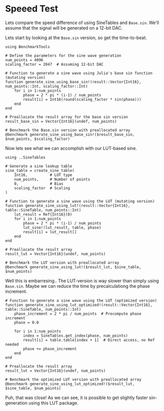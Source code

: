 # Speeed Test

Lets compare the speed difference of using SineTables and `Base.sin`.
We'll assume that the signal will be generated on a 12-bit DAC.

Lets start by looking at the `Base.sin` version, so get the time-to-beat.

```@example SpeedTest
using BenchmarkTools

# Define the parameters for the sine wave generation
num_points = 4096
scaling_factor = 2047  # Assuming 12-bit DAC

# Function to generate a sine wave using Julia's base sin function (mutating version)
function generate_sine_using_base_sin!(result::Vector{Int16}, num_points::Int, scaling_factor::Int)
    for i in 1:num_points
        phase = 2 * pi * (i-1) / num_points
        result[i] = Int16(round(scaling_factor * sin(phase)))
    end
end

# Preallocate the result array for the base sin version
result_base_sin = Vector{Int16}(undef, num_points)

# Benchmark the Base.sin version with preallocated array
@benchmark generate_sine_using_base_sin!($result_base_sin, $num_points, $scaling_factor)
```

Now lets see what we can accomplish with our LUT-based sine.

```@example SpeedTest
using ..SineTables

# Generate a sine lookup table
sine_table = create_sine_table(
    Int16,          # LUT type
    num_points,     # Number of points
    0,              # Bias
    scaling_factor  # Scaling
)

# Function to generate a sine wave using the LUT (mutating version)
function generate_sine_using_lut!(result::Vector{Int16}, table::SineTable, num_points::Int)
    lut_result = Ref{Int16}(0)
    for i in 1:num_points
        phase = 2 * pi * (i-1) / num_points
        lut_sine!(lut_result, table, phase)
        result[i] = lut_result[]
    end
end

# Preallocate the result array
result_lut = Vector{Int16}(undef, num_points)

# Benchmark the LUT version with preallocated array
@benchmark generate_sine_using_lut!($result_lut, $sine_table, $num_points)
```

Well this is embarresing.. The LUT-version is way slower than simply using `Base.sin`.
Maybe we can reduce the time by precalculationg the phase increment.

```@example SpeedTest
# Function to generate a sine wave using the LUT (optimized version)
function generate_sine_using_lut_optimized!(result::Vector{Int16}, table::SineTable, num_points::Int)
    phase_increment = 2 * pi / num_points  # Precompute phase increment
    phase = 0.0

    for i in 1:num_points
        index = SineTables.get_index(phase, num_points)
        result[i] = table.table[index + 1]  # Direct access, no Ref needed
        phase += phase_increment
    end
end

# Preallocate the result array
result_lut = Vector{Int16}(undef, num_points)

# Benchmark the optimized LUT version with preallocated array
@benchmark generate_sine_using_lut_optimized!($result_lut, $sine_table, $num_points)
```

Puh, that was close! As we can see, it is possible to get slightly faster sin-generation using this LUT package.